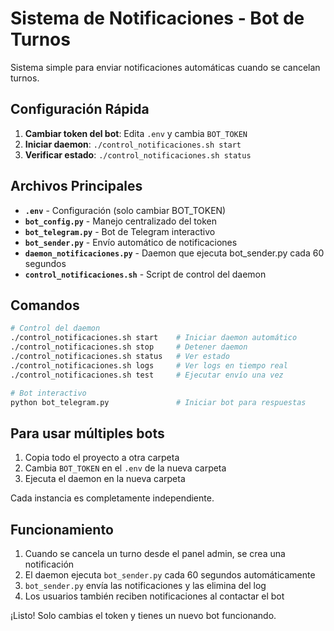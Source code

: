 # Sistema de Notificaciones - Bot de Turnos

Sistema simple para enviar notificaciones automáticas cuando se cancelan turnos.

## Configuración Rápida

1. **Cambiar token del bot**: Edita `.env` y cambia `BOT_TOKEN`
2. **Iniciar daemon**: `./control_notificaciones.sh start`
3. **Verificar estado**: `./control_notificaciones.sh status`

## Archivos Principales

- **`.env`** - Configuración (solo cambiar BOT_TOKEN)
- **`bot_config.py`** - Manejo centralizado del token
- **`bot_telegram.py`** - Bot de Telegram interactivo
- **`bot_sender.py`** - Envío automático de notificaciones
- **`daemon_notificaciones.py`** - Daemon que ejecuta bot_sender.py cada 60 segundos
- **`control_notificaciones.sh`** - Script de control del daemon

## Comandos

```bash
# Control del daemon
./control_notificaciones.sh start    # Iniciar daemon automático
./control_notificaciones.sh stop     # Detener daemon
./control_notificaciones.sh status   # Ver estado
./control_notificaciones.sh logs     # Ver logs en tiempo real
./control_notificaciones.sh test     # Ejecutar envío una vez

# Bot interactivo
python bot_telegram.py               # Iniciar bot para respuestas
```

## Para usar múltiples bots

1. Copia todo el proyecto a otra carpeta
2. Cambia `BOT_TOKEN` en el `.env` de la nueva carpeta
3. Ejecuta el daemon en la nueva carpeta

Cada instancia es completamente independiente.

## Funcionamiento

1. Cuando se cancela un turno desde el panel admin, se crea una notificación
2. El daemon ejecuta `bot_sender.py` cada 60 segundos automáticamente
3. `bot_sender.py` envía las notificaciones y las elimina del log
4. Los usuarios también reciben notificaciones al contactar el bot

¡Listo! Solo cambias el token y tienes un nuevo bot funcionando.
